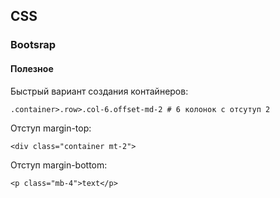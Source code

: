 ## CSS

### Bootsrap

#### Полезное

Быстрый вариант создания контайнеров:
```
.container>.row>.col-6.offset-md-2 # 6 колонок с отсутуп 2
```
Отcтуп margin-top:
```
<div class="container mt-2">
```
Отступ margin-bottom:
```
<p class="mb-4">text</p>
```
